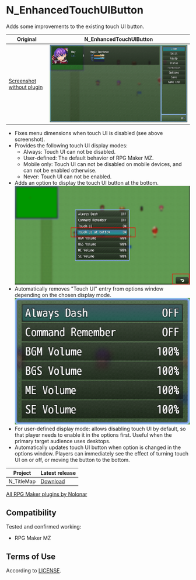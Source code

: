 # N_EnhancedTouchUIButton
Adds some improvements to the existing touch UI button.

| Original                                    | N_EnhancedTouchUIButton                  |
| ------------------------------------------- | ---------------------------------------- |
| [Screenshot without plugin](plugin_off.png) | ![Screenshot with plugin](plugin_on.png) |

- Fixes menu dimensions when touch UI is disabled (see above screenshot).
- Provides the following touch UI display modes:
  - Always: Touch UI can not be disabled.
  - User-defined: The default behavior of RPG Maker MZ.
  - Mobile only: Touch UI can not be disabled on mobile devices, and can not be enabled otherwise.
  - Never: Touch UI can not be enabled.
- Adds an option to display the touch UI button at the bottom.  
![Screenshot with bottom button](bottom_button.png)
- Automatically removes "Touch UI" entry from options window depending on the chosen display mode.  
![Screenshot of options window with display mode set to "Never"](touchUI_disabled.png)
- For user-defined display mode: allows disabling touch UI by default, so that player needs to enable it in the options first. Useful when the primary target audience uses desktops.
- Automatically updates touch UI button when option is changed in the options window. Players can immediately see the effect of turning touch UI on or off, or moving the button to the bottom.

| Project    | Latest release      |
| ---------- | ------------------- |
| N_TitleMap | [Download][release] |

[All RPG Maker plugins by Nolonar][hub]

## Compatibility
Tested and confirmed working:
- RPG Maker MZ

## Terms of Use
According to [LICENSE](LICENSE).

  [hub]: https://github.com/Nolonar/RM_Plugins
  [release]: https://github.com/Nolonar/RM_Plugins-TitleMap/releases/latest/download/N_TitleMap.js
